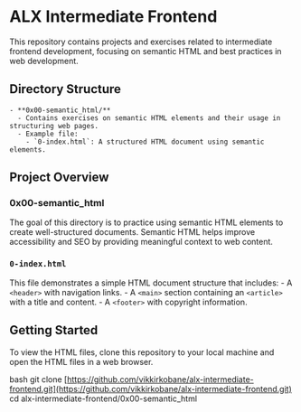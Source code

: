 # ALX Intermediate Frontend

This repository contains projects and exercises related to intermediate frontend development, focusing on semantic HTML and best practices in web development.

## Directory Structure
    - **0x00-semantic_html/**
      - Contains exercises on semantic HTML elements and their usage in structuring web pages.
      - Example file:
        - `0-index.html`: A structured HTML document using semantic elements.

## Project Overview

### 0x00-semantic_html

The goal of this directory is to practice using semantic HTML elements to create well-structured documents. Semantic HTML helps improve accessibility and SEO by providing meaningful context to web content.

### `0-index.html`

This file demonstrates a simple HTML document structure that includes:
    - A `<header>` with navigation links.
    - A `<main>` section containing an `<article>` with a title and content.
    - A `<footer>` with copyright information.

## Getting Started

To view the HTML files, clone this repository to your local machine and open the HTML files in a web browser.

bash
git clone [https://github.com/vikkirkobane/alx-intermediate-frontend.git](https://github.com/vikkirkobane/alx-intermediate-frontend.git)
cd alx-intermediate-frontend/0x00-semantic_html
